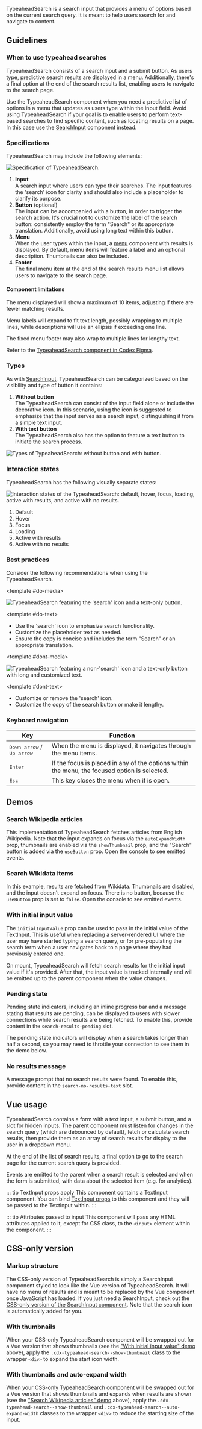 <script setup>
import TypeaheadSearchWikipedia from '@/../component-demos/typeahead-search/examples/TypeaheadSearchWikipedia.vue';
import TypeaheadSearchWikidata from '@/../component-demos/typeahead-search/examples/TypeaheadSearchWikidata.vue';
import TypeaheadSearchInitialValue from '@/../component-demos/typeahead-search/examples/TypeaheadSearchInitialValue.vue';
import TypeaheadSearchPendingState from '@/../component-demos/typeahead-search/examples/TypeaheadSearchPendingState.vue';
import TypeaheadSearchNoResult from '@/../component-demos/typeahead-search/examples/TypeaheadSearchNoResult.vue';
</script>

TypeaheadSearch is a search input that provides a menu of options based on the
current search query. It is meant to help users search for and navigate to
content.

## Guidelines

### When to use typeahead searches

TypeaheadSearch consists of a search input and a submit button. As users type, predictive search
results are displayed in a menu. Additionally, there's a final option at the end of the search
results list, enabling users to navigate to the search page.

Use the TypeaheadSearch component when you need a predictive list of options in a menu that updates
as users type within the input field. Avoid using TypeaheadSearch if your goal is to enable users to
perform text-based searches to find specific content, such as locating results on a page. In this
case use the [SearchInput](./search-input.md) component instead.

### Specifications

TypeaheadSearch may include the following elements:

![Specification of TypeaheadSearch.](../../assets/components/typeahead-search-specifications.svg)

1. **Input**<br>
A search input where users can type their searches. The input features the 'search' icon for clarity
and should also include a placeholder to clarify its purpose.
2. **Button** (optional)<br>
The input can be accompanied with a button,  in order to trigger the search action. It's crucial not
to customize the label of the search button: consistently employ the term "Search" or its
appropriate translation. Additionally, avoid using long text within this button.
3. **Menu**<br>
When the user types within the input, a [menu](./menu.md) component with results is
displayed. By default, menu items will feature a label and an optional description. Thumbnails can
also be included.
4. **Footer**<br>
The final menu item at the end of the search results menu list allows users to navigate to the
search page.

#### Component limitations

The menu displayed will show a maximum of 10 items, adjusting if there are fewer matching results.

Menu labels will expand to fit text length, possibly wrapping to multiple lines, while descriptions will use an ellipsis if exceeding one line.

The fixed menu footer may also wrap to multiple lines for lengthy text.

Refer to the [TypeaheadSearch component in Codex Figma](https://www.figma.com/file/KoDuJMadWBXtsOtzGS4134/%E2%9D%96-Codex-components?type=design&node-id=13076-168691&mode=design&t=G420ZgFymLfdkY6g-0).

### Types

As with [SearchInput](./search-input.md), TypeaheadSearch can be categorized
based on the visibility and type of button it contains:
1. **Without button**<br>
The TypeaheadSearch can consist of the input field alone or include the decorative icon. In this
scenario, using the icon is suggested to emphasize that the input serves as a search input,
distinguishing it from a simple text input.
2. **With text button**<br>
The TypeaheadSearch also has the option to feature a text button to initiate the search process.

![Types of TypeaheadSearch: without button and with button.](../../assets/components/typeahead-search-types.svg)

### Interaction states

TypeaheadSearch has the following visually separate states:

![Interaction states of the TypeaheadSearch: default, hover, focus, loading, active with results, and active with no results.](../../assets/components/typeahead-search-interaction-states.svg)

1. Default
2. Hover
3. Focus
4. Loading
5. Active with results
6. Active with no results

### Best practices

Consider the following recommendations when using the TypeaheadSearch.

<cdx-demo-rules>

<template #do-media>

![TypeaheadSearch featuring the 'search' icon and a text-only button.](../../assets/components/typeahead-search-best-practices-do.svg)

</template>

<template #do-text>

- Use the 'search' icon to emphasize search functionality.
- Customize the placeholder text as needed.
- Ensure the copy is concise and includes the term "Search" or an appropriate translation.

</template>

<template #dont-media>

![TypeaheadSearch featuring a non-'search' icon and a text-only button with long and customized text.](../../assets/components/typeahead-search-best-practices-dont.svg)

</template>

<template #dont-text>

- Customize or remove the 'search' icon.
- Customize the copy of the search button or make it lengthy.

</template>

</cdx-demo-rules>

### Keyboard navigation

| Key | Function |
| -- | -- |
| <kbd>Down arrow</kbd> / <kbd>Up arrow</kbd> | When the menu is displayed, it navigates through the menu items. |
| <kbd>Enter</kbd> | If the focus is placed in any of the options within the menu, the focused option is selected. |
| <kbd>Esc</kbd> | This key closes the menu when it is open. |

## Demos

### Search Wikipedia articles

This implementation of TypeaheadSearch fetches articles from English Wikipedia. Note that the input
expands on focus via the `autoExpandWidth` prop, thumbnails are enabled via the `showThumbnail`
prop, and the "Search" button is added via the `useButton` prop.  Open the console to see emitted
events.

<cdx-demo-wrapper :force-controls="true">
<template v-slot:demo>
	<typeahead-search-wikipedia />
</template>
<template v-slot:code>

:::code-group

<<< @/../component-demos/typeahead-search/examples/TypeaheadSearchWikipedia.vue [NPM]

<<< @/../component-demos/typeahead-search/examples-mw/TypeaheadSearchWikipedia.vue [MediaWiki]

:::

</template>
</cdx-demo-wrapper>

### Search Wikidata items

In this example, results are fetched from Wikidata. Thumbnails are disabled, and the input doesn't
expand on focus. There is no button, because the `useButton` prop is set to `false`. Open the console to
see emitted events.

<cdx-demo-wrapper>
<template v-slot:demo>
	<typeahead-search-wikidata />
</template>
<template v-slot:code>

:::code-group

<<< @/../component-demos/typeahead-search/examples/TypeaheadSearchWikidata.vue [NPM]

<<< @/../component-demos/typeahead-search/examples-mw/TypeaheadSearchWikidata.vue [MediaWiki]

:::

</template>
</cdx-demo-wrapper>

### With initial input value

The `initialInputValue` prop can be used to pass in the initial value of the TextInput. This is
useful when replacing a server-rendered UI where the user may have started typing a search query, or
for pre-populating the search term when a user navigates back to a page where they had previously
entered one.

On mount, TypeaheadSearch will fetch search results for the initial input value if it's provided.
After that, the input value is tracked internally and will be emitted up to the parent component
when the value changes.

<cdx-demo-wrapper :force-reset="true">
<template v-slot:demo>
	<typeahead-search-initial-value initial-input-value="Color" />
</template>
<template v-slot:code>

:::code-group

<<< @/../component-demos/typeahead-search/examples/TypeaheadSearchInitialValue.vue [NPM]

<<< @/../component-demos/typeahead-search/examples-mw/TypeaheadSearchInitialValue.vue [MediaWiki]

:::

</template>
</cdx-demo-wrapper>

### Pending state

Pending state indicators, including an inline progress bar and a message stating that results are
pending, can be displayed to users with slower connections while search results are being fetched.
To enable this, provide content in the `search-results-pending` slot.

The pending state indicators will display when a search takes longer than half a second, so you may
need to throttle your connection to see them in the demo below.

<cdx-demo-wrapper>
<template v-slot:demo>
	<typeahead-search-pending-state />
</template>
<template v-slot:code>

:::code-group

<<< @/../component-demos/typeahead-search/examples/TypeaheadSearchPendingState.vue [NPM]

<<< @/../component-demos/typeahead-search/examples-mw/TypeaheadSearchPendingState.vue [MediaWiki]

:::

</template>
</cdx-demo-wrapper>

### No results message

A message prompt that no search results were found. To enable this, provide content in the
`search-no-results-text` slot.

<cdx-demo-wrapper>
<template v-slot:demo>
	<typeahead-search-no-result />
</template>
<template v-slot:code>

:::code-group

<<< @/../component-demos/typeahead-search/examples/TypeaheadSearchNoResult.vue [NPM]

<<< @/../component-demos/typeahead-search/examples-mw/TypeaheadSearchNoResult.vue [MediaWiki]

:::

</template>
</cdx-demo-wrapper>

## Vue usage

TypeaheadSearch contains a form with a text input, a submit button, and a slot for hidden inputs.
The parent component must listen for changes in the search query (which are debounced by
default), fetch or calculate search results, then provide them as an array of search results for
display to the user in a dropdown menu.

At the end of the list of search results, a final option to go to the search page for the current
search query is provided.

Events are emitted to the parent when a search result is selected and when the form is submitted,
with data about the selected item (e.g. for analytics).

::: tip TextInput props apply
This component contains a TextInput component. You can bind [TextInput props](./text-input.html#usage)
to this component and they will be passed to the TextInput within.
:::

::: tip Attributes passed to input
This component will pass any HTML attributes applied to it, except for CSS class, to the `<input>`
element within the component.
:::

## CSS-only version

### Markup structure

The CSS-only version of TypeaheadSearch is simply a SearchInput component styled to look like
the Vue version of TypeaheadSearch. It will have no menu of results and is meant to be replaced
by the Vue component once JavaScript has loaded. If you just need a SearchInput, check out the
[CSS-only version of the SearchInput component](./search-input.md#css-only-version). Note that the
search icon is automatically added for you.

<cdx-demo-wrapper>
<template v-slot:demo>
	<!-- Wrapper div. -->
	<div class="cdx-typeahead-search">
		<!-- Search input div with classes. -->
		<div class="cdx-search-input cdx-search-input--has-end-button">
			<!-- Search input wrapper div. -->
			<div class="cdx-search-input__input-wrapper">
				<!-- CSS-only TextInput with start icon. -->
				<div class="cdx-text-input cdx-text-input--has-start-icon">
					<!-- Input with type="search". -->
					<input class="cdx-text-input__input" type="search" placeholder="Search Wikipedia">
					<!-- Start icon span. -->
					<span class="cdx-text-input__icon cdx-text-input__start-icon"></span>
				</div>
			</div>
			<!-- Search button. -->
			<button class="cdx-button cdx-search-input__end-button">Search</button>
		</div>
	</div>
</template>
<template v-slot:code>

```html
<div class="cdx-typeahead-search">
	<div class="cdx-search-input cdx-search-input--has-end-button">
		<div class="cdx-search-input__input-wrapper">
			<div class="cdx-text-input cdx-text-input--has-start-icon">
				<input class="cdx-text-input__input" type="search" placeholder="Search Wikipedia">
				<span class="cdx-text-input__icon cdx-text-input__start-icon"></span>
			</div>
		</div>
		<button class="cdx-button cdx-search-input__end-button">Search</button>
	</div>
</div>
```

</template>
</cdx-demo-wrapper>

### With thumbnails

When your CSS-only TypeaheadSearch component will be swapped out for a Vue version that shows
thumbnails (see the ["With initial input value" demo](#with-initial-input-value) above), apply the
`.cdx-typeahead-search--show-thumbnail` class to the wrapper `<div>` to expand the start icon width.

<cdx-demo-wrapper>
<template v-slot:demo>
	<div class="cdx-typeahead-search cdx-typeahead-search--show-thumbnail">
		<div class="cdx-search-input cdx-search-input--has-end-button">
			<div class="cdx-search-input__input-wrapper">
				<div class="cdx-text-input cdx-text-input--has-start-icon">
					<input class="cdx-text-input__input" type="search" placeholder="Search Wikipedia">
					<span class="cdx-text-input__icon cdx-text-input__start-icon"></span>
				</div>
			</div>
			<button class="cdx-button cdx-search-input__end-button">Search</button>
		</div>
	</div>
</template>
<template v-slot:code>

```html
<div class="cdx-typeahead-search cdx-typeahead-search--show-thumbnail">
	<div class="cdx-search-input cdx-search-input--has-end-button">
		<div class="cdx-search-input__input-wrapper">
			<div class="cdx-text-input cdx-text-input--has-start-icon">
				<input class="cdx-text-input__input" type="search" placeholder="Search Wikipedia">
				<span class="cdx-text-input__icon cdx-text-input__start-icon"></span>
			</div>
		</div>
		<button class="cdx-button cdx-search-input__end-button">Search</button>
	</div>
</div>
```

</template>
</cdx-demo-wrapper>

### With thumbnails and auto-expand width

When your CSS-only TypeaheadSearch component will be swapped out for a Vue version that shows thumbnails and expands when results are shown (see the ["Search Wikipedia articles" demo](#search-wikipedia-articles)
above), apply the `.cdx-typeahead-search--show-thumbnail` and `.cdx-typeahead-search--auto-expand-width` classes to the wrapper `<div>` to reduce the starting size
of the input.

<cdx-demo-wrapper>
<template v-slot:demo>
	<div class="cdx-typeahead-search cdx-typeahead-search--show-thumbnail cdx-typeahead-search--auto-expand-width">
		<div class="cdx-search-input cdx-search-input--has-end-button">
			<div class="cdx-search-input__input-wrapper">
				<div class="cdx-text-input cdx-text-input--has-start-icon">
					<input class="cdx-text-input__input" type="search" placeholder="Search Wikipedia">
					<span class="cdx-text-input__icon cdx-text-input__start-icon"></span>
				</div>
			</div>
			<button class="cdx-button cdx-search-input__end-button">Search</button>
		</div>
	</div>
</template>
<template v-slot:code>

```html
<div class="cdx-typeahead-search cdx-typeahead-search--show-thumbnail cdx-typeahead-search--auto-expand-width">
	<div class="cdx-search-input cdx-search-input--has-end-button">
		<div class="cdx-search-input__input-wrapper">
			<div class="cdx-text-input cdx-text-input--has-start-icon">
				<input class="cdx-text-input__input" type="search" placeholder="Search Wikipedia">
				<span class="cdx-text-input__icon cdx-text-input__start-icon"></span>
			</div>
		</div>
		<button class="cdx-button cdx-search-input__end-button">Search</button>
	</div>
</div>
```

</template>
</cdx-demo-wrapper>
